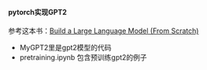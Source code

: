 #### pytorch实现GPT2

参考这本书：[Build a Large Language Model (From Scratch)](https://www.amazon.com/Build-Large-Language-Model-Scratch/dp/1633437167/ref=sr_1_1?crid=3B4BFSK81NSPY&dib=eyJ2IjoiMSJ9.-QLY_LozQcjAJ1ZcSFAlzQfH33M2v9H4_9H60MePz1ihr3RiFBqraejs4A590XmeSOb3iKq5xR9QD8gd5rbGnRYWapP--iEy1CfGW8NLUvBi5UaR6Nqcbmm-Vy6hvhnUEhAnGzv10VtybLw1-13KK96S6aRmq0f6g75-mdptyNfEXqrEvFniiGtciYYEufgKeHRkmMHuA15O5wfxD9tArohmjMNuucQS84I6sI_wgKY.rl7g6Kc8GKutTmt6w4bX9SDzNMLu8mhZw3Ica5r5fSk&dib_tag=se&keywords=large+language+model+from+scratch&qid=1742825121&sprefix=large+language+model+from+scratch%2Caps%2C338&sr=8-1)

* MyGPT2里是gpt2模型的代码
* pretraining.ipynb 包含预训练gpt2的例子